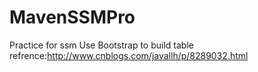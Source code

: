 # MavenSSMPro
Practice for ssm
Use Bootstrap to build table 
  refrence:http://www.cnblogs.com/javallh/p/8289032.html
